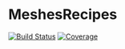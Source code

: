 # MeshesRecipes

[![Build Status](https://travis-ci.com/zerefwayne/MeshesRecipes.jl.svg?branch=master)](https://travis-ci.com/zerefwayne/MeshesRecipes.jl)
[![Coverage](https://codecov.io/gh/zerefwayne/MeshesRecipes.jl/branch/master/graph/badge.svg)](https://codecov.io/gh/zerefwayne/MeshesRecipes.jl)
